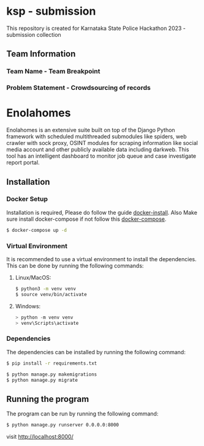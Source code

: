 # ksp - submission
This repository is created for Karnataka State Police Hackathon 2023 - submission collection
## Team Information
### Team Name - Team Breakpoint  
### Problem Statement - Crowdsourcing of records

# Enolahomes
Enolahomes is an extensive suite built on top of the Django Python framework with scheduled multithreaded submodules like spiders, web crawler with sock proxy, OSINT modules for scraping information like social media account and other publicly available data including darkweb. This tool has an intelligent dashboard to monitor job queue and case investigate report portal.

## Installation

### Docker Setup
Installation is required, Please do follow the guide [docker-install](https://github.com/docker/docker-install). Also Make sure install docker-compose if not follow this [docker-compose](https://docs.docker.com/compose/install/).

```bash
$ docker-compose up -d
```

### Virtual Environment
It is recommended to use a virtual environment to install the dependencies. This can be done by running the following commands:

1. Linux/MacOS:
    ```bash
    $ python3 -m venv venv
    $ source venv/bin/activate
    ```
2. Windows:
    ```ps1
    > python -m venv venv
    > venv\Scripts\activate
    ```

### Dependencies
The dependencies can be installed by running the following command:

```bash
$ pip install -r requirements.txt

$ python manage.py makemigrations
$ python manage.py migrate
```

## Running the program
The program can be run by running the following command:

```bash
$ python manage.py runserver 0.0.0.0:8000
```
visit [http://localhost:8000/](http://localhost:8000/)
